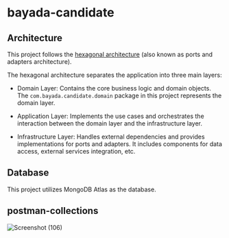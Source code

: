 # bayada-candidate

## Architecture

This project follows the <a href="https://reflectoring.io/spring-hexagonal/">hexagonal architecture</a> (also known as ports and adapters architecture).

The hexagonal architecture separates the application into three main layers:

- Domain Layer: Contains the core business logic and domain objects. The `com.bayada.candidate.domain` package in this project represents the domain layer.

- Application Layer: Implements the use cases and orchestrates the interaction between the domain layer and the infrastructure layer.

- Infrastructure Layer: Handles external dependencies and provides implementations for ports and adapters. It includes components for data access, external services integration, etc.

## Database

This project utilizes MongoDB Atlas as the database.


## postman-collections
![Screenshot (106)](https://github.com/Bayada-tsg/bayada-candidate/assets/73517233/7e83adc2-a1b2-4cc2-a67d-ef981e3007f6)

